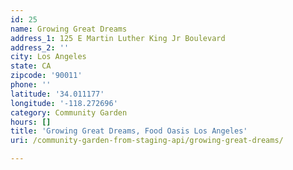 ```yaml
---
id: 25
name: Growing Great Dreams
address_1: 125 E Martin Luther King Jr Boulevard
address_2: ''
city: Los Angeles
state: CA
zipcode: '90011'
phone: ''
latitude: '34.011177'
longitude: '-118.272696'
category: Community Garden
hours: []
title: 'Growing Great Dreams, Food Oasis Los Angeles'
uri: /community-garden-from-staging-api/growing-great-dreams/

---
```

